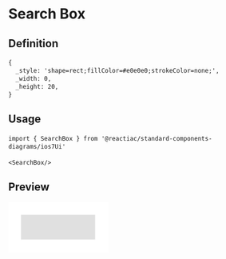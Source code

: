 # Search Box

## Definition

```
{
  _style: 'shape=rect;fillColor=#e0e0e0;strokeColor=none;',
  _width: 0,
  _height: 20,
}
```

## Usage

```
import { SearchBox } from '@reactiac/standard-components-diagrams/ios7Ui'

<SearchBox/>
```

## Preview

<img src="./search-box.png" width="200"/>

